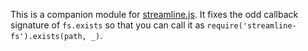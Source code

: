 This is a companion module for [streamline.js](https://github.com/Sage/streamlinejs). It fixes the odd callback signature of `fs.exists` so that you can call it as `require('streamline-fs').exists(path, _)`.
